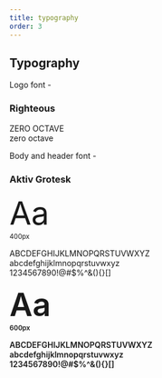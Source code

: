 ```yaml
---
title: typography
order: 3
---
```


## Typography

Logo font -
### Righteous

<div class="drawer">
  <div class="box text-center">
    <p class="site-title">ZERO OCTAVE<br>zero octave</p>
  </div>
</div>


Body and header font -
### Aktiv Grotesk

<div class="drawer">
  
  <div class="box-30 text-center">
    <p><span style="font-weight: 400; font-size: 3.998em;">Aa</span><br><small style="font-weight:400">400px</small></p>
  </div>
  <div class="box-70 vertical-center">
    <p style="font-weight: 400">ABCDEFGHIJKLMNOPQRSTUVWXYZ<br>abcdefghijklmnopqrstuvwxyz<br>1234567890!@#$%^&(){}[]</p>
  </div>

  <div class="box-30 text-center">
    <p><span style="font-weight: 600; font-size: 3.998em;">Aa</span><br><small style="font-weight:600">600px</small></p>
  </div>
  <div class="box-70 vertical-center">
    <p style="font-weight: 600">ABCDEFGHIJKLMNOPQRSTUVWXYZ<br>abcdefghijklmnopqrstuvwxyz<br>1234567890!@#$%^&(){}[]</p>
  </div>

</div>
